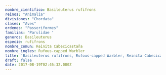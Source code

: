 ```yaml
---
nombre_cientifico: Basileuterus rufifrons
reinos: "Animalia"
divisiones: "Chordata"
clases: "Aves"
ordenes: "Passeriformes"
familias: 'Parulidae '
generos: Basileuterus
especie: rufifrons
nombre_comun: Reinita Cabecicastaña
nombre_ingles: Rufous-capped Warbler
title: 'Basileuterus rufifrons, Rufous-capped Warbler, Reinita Cabecicastaña'
draft: false
date: 2017-08-19T02:46:32.000Z
---
```


